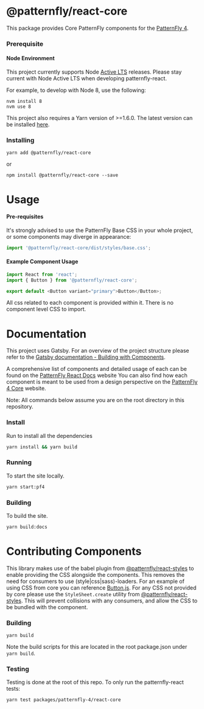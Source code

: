 # @patternfly/react-core

This package provides Core PatternFly components for the [PatternFly 4][patternfly-4].

### Prerequisite

#### Node Environment

This project currently supports Node [Active LTS](https://github.com/nodejs/Release#release-schedule) releases. Please stay current with Node Active LTS when developing patternfly-react.

For example, to develop with Node 8, use the following:

```
nvm install 8
nvm use 8
```

This project also requires a Yarn version of >=1.6.0. The latest version can be installed [here](https://yarnpkg.com/).

### Installing

```
yarn add @patternfly/react-core
```

or

```
npm install @patternfly/react-core --save
```

# Usage

#### Pre-requisites

It's strongly advised to use the PatternFly Base CSS in your whole project, or some components may diverge in appearance:

```javascript
import '@patternfly/react-core/dist/styles/base.css';
```

#### Example Component Usage

```javascript
import React from 'react';
import { Button } from '@patternfly/react-core';

export default <Button variant="primary">Button</Button>;
```

All css related to each component is provided within it. There is no component level CSS to import.

# Documentation

This project uses Gatsby. For an overview of the project structure please refer to the [Gatsby documentation - Building with Components](https://www.gatsbyjs.org/docs/building-with-components/).

A comprehensive list of components and detailed usage of each can be found on the [PatternFly React Docs][docs] website
You can also find how each component is meant to be used from a design perspective on the [PatternFly 4 Core][patternfly-4] website.

Note: All commands below assume you are on the root directory in this repository.

### Install

Run to install all the dependencies

```sh
yarn install && yarn build
```

### Running

To start the site locally.

```sh
yarn start:pf4
```

### Building

To build the site.

```sh
yarn build:docs
```

# Contributing Components

This library makes use of the babel plugin from [@patternfly/react-styles](../react-styles/README.md) to enable providing the CSS alongside the components. This removes the need for consumers to use (style|css|sass)-loaders. For an example of using CSS from core you can reference [Button.js](./src/components/Button/Button.js). For any CSS not provided by core please use the `StyleSheet.create` utility from [@patternfly/react-styles](../react-styles/README.md). This will prevent collisions with any consumers, and allow the CSS to be bundled with the component.

### Building

```
yarn build
```

Note the build scripts for this are located in the root package.json under `yarn build`.

### Testing

Testing is done at the root of this repo. To only run the patternfly-react tests:

```
yarn test packages/patternfly-4/react-core
```

[patternfly-4]: https://github.com/patternfly/patternfly-next
[docs]: https://patternfly-react.surge.sh/patternfly-4


